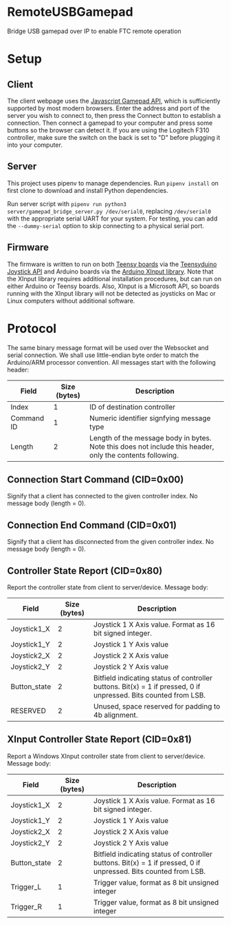 # RemoteUSBGamepad
Bridge USB gamepad over IP to enable FTC remote operation

# Setup
## Client
The client webpage uses the [Javascript Gamepad API](https://developer.mozilla.org/en-US/docs/Web/API/Gamepad_API), which is sufficiently supported by most modern browsers. Enter the address and port of the server you wish to connect to, then press the Connect button to establish a connection. Then connect a gamepad to your computer and press some buttons so the browser can detect it. If you are using the Logitech F310 controller, make sure the switch on the back is set to "D" before plugging it into your computer.

## Server
This project uses pipenv to manage dependencies. Run `pipenv install` on first clone to download and install Python dependencies.

Run server script with `pipenv run python3 server/gamepad_bridge_server.py /dev/serial0`, replacing `/dev/serial0` with the appropriate serial UART for your system. For testing, you can add the `--dummy-serial` option to skip connecting to a physical serial port.

## Firmware
The firmware is written to run on both [Teensy boards](https://www.pjrc.com/teensy/) via the [Teensyduino Joystick API](https://www.pjrc.com/teensy/td_joystick.html) and Arduino boards via the [Arduino XInput library](https://github.com/dmadison/ArduinoXInput). Note that the XInput library requires additional installation procedures, but can run on either Arduino or Teensy boards. Also, XInput is a Microsoft API, so boards running with the XInput library will not be detected as joysticks on Mac or Linux computers without additional software.

# Protocol
The same binary message format will be used over the Websocket and serial connection. We shall use little-endian byte order to match the Arduino/ARM processor convention. All messages start with the following header:

Field | Size (bytes) | Description 
------------ | ------------- | -------------
Index | 1 | ID of destination controller
Command ID | 1 | Numeric identifier signfying message type
Length | 2 | Length of the message body in bytes. Note this does not include this header, only the contents following.

## Connection Start Command (CID=0x00)
Signify that a client has connected to the given controller index. No message body (length = 0).

## Connection End Command (CID=0x01)
Signify that a client has disconnected from the given controller index. No message body (length = 0).

## Controller State Report (CID=0x80)
Report the controller state from client to server/device. Message body:

Field | Size (bytes) | Description 
------------ | ------------- | -------------
Joystick1_X | 2 | Joystick 1 X Axis value. Format as 16 bit signed integer.
Joystick1_Y | 2 | Joystick 1 Y Axis value
Joystick2_X | 2 | Joystick 2 X Axis value
Joystick2_Y | 2 | Joystick 2 Y Axis value
Button_state | 2 | Bitfield indicating status of controller buttons. Bit(x) = 1 if pressed, 0 if unpressed. Bits counted from LSB.
RESERVED | 2 | Unused, space reserved for padding to 4b alignment.

## XInput Controller State Report (CID=0x81)
Report a Windows XInput controller state from client to server/device. Message body:

Field | Size (bytes) | Description 
------------ | ------------- | -------------
Joystick1_X | 2 | Joystick 1 X Axis value. Format as 16 bit signed integer.
Joystick1_Y | 2 | Joystick 1 Y Axis value
Joystick2_X | 2 | Joystick 2 X Axis value
Joystick2_Y | 2 | Joystick 2 Y Axis value
Button_state | 2 | Bitfield indicating status of controller buttons. Bit(x) = 1 if pressed, 0 if unpressed. Bits counted from LSB.
Trigger_L | 1 | Trigger value, format as 8 bit unsigned integer
Trigger_R | 1 | Trigger value, format as 8 bit unsigned integer
